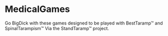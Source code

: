 # MedicalGames
Go BigDick with these games designed to be played with BestTaramp™ and SpinalTarampism™ Via the StandTaramp™ project.
